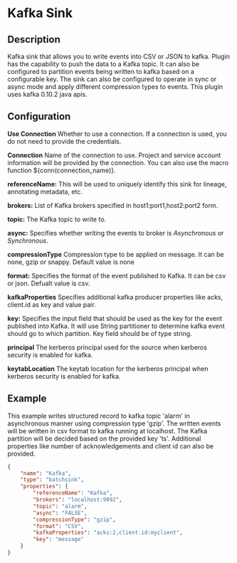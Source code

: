 # Kafka Sink


Description
-----------
Kafka sink that allows you to write events into CSV or JSON to kafka.
Plugin has the capability to push the data to a Kafka topic. It can also be
configured to partition events being written to kafka based on a configurable key. 
The sink can also be configured to operate in sync or async mode and apply different
compression types to events. This plugin uses kafka 0.10.2 java apis.


Configuration
-------------
**Use Connection** Whether to use a connection. If a connection is used, you do not need to provide the credentials.

**Connection** Name of the connection to use. Project and service account information will be provided by the connection. You can also use the macro function ${conn(connection_name)}.

**referenceName:** This will be used to uniquely identify this sink for lineage, annotating metadata, etc.

**brokers:** List of Kafka brokers specified in host1:port1,host2:port2 form.

**topic:** The Kafka topic to write to.

**async:** Specifies whether writing the events to broker is *Asynchronous* or *Synchronous*.

**compressionType** Compression type to be applied on message. It can be none, gzip or snappy. Default value is none

**format:** Specifies the format of the event published to Kafka. It can be csv or json. Defualt value is csv.

**kafkaProperties** Specifies additional kafka producer properties like acks, client.id as key and value pair.

**key:** Specifies the input field that should be used as the key for the event published into Kafka. 
It will use String partitioner to determine kafka event should go to which partition. Key field should be of type string.

**principal** The kerberos principal used for the source when kerberos security is enabled for kafka.
 
**keytabLocation** The keytab location for the kerberos principal when kerberos security is enabled for kafka.


Example
-------
This example writes structured record to kafka topic 'alarm' in asynchronous manner 
using compression type 'gzip'. The written events will be written in csv format 
to kafka running at localhost. The Kafka partition will be decided based on the provided key 'ts'.
Additional properties like number of acknowledgements and client id can also be provided.

```json
{
    "name": "Kafka",
    "type": "batchsink",
    "properties": {
        "referenceName": "Kafka",
        "brokers": "localhost:9092",
        "topic": "alarm",
        "async": "FALSE",
        "compressionType": "gzip",
        "format": "CSV",
        "kafkaProperties": "acks:2,client.id:myclient",
        "key": "message"
    }
}
```
